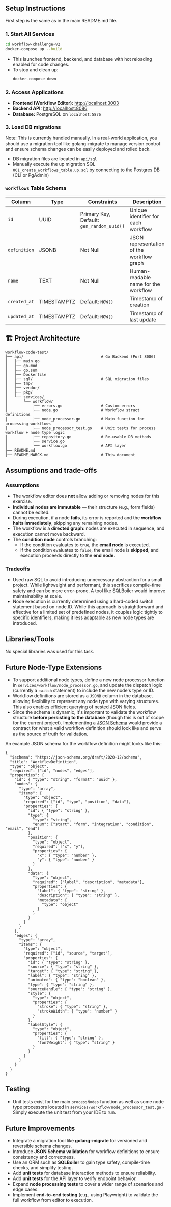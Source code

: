## Setup Instructions

First step is the same as in the main README.md file.

### 1. Start All Services

```bash
cd workflow-challenge-v2
docker-compose up --build
```

- This launches frontend, backend, and database with hot reloading enabled for code changes.
- To stop and clean up:
  ```bash
  docker-compose down
  ```

### 2. Access Applications

- **Frontend (Workflow Editor):** [http://localhost:3003](http://localhost:3003)
- **Backend API:** [http://localhost:8086](http://localhost:8086)
- **Database:** PostgreSQL on `localhost:5876`

### 3. Load DB migrations

Note: This is currently handled manually. In a real-world application, you should use a migration tool like golang-migrate to manage version control and ensure schema changes can be easily deployed and rolled back.

- DB migration files are located in `api/sql`
- Manually execute the up migration SQL `001_create_workflows_table.up.sql` by connecting to the Postgres DB (CLI or PgAdmin)

### `workflows` Table Schema

| Column       | Type        | Constraints                               | Description                               |
| ------------ | ----------- | ----------------------------------------- | ----------------------------------------- |
| `id`         | UUID        | Primary Key, Default: `gen_random_uuid()` | Unique identifier for each workflow       |
| `definition` | JSONB       | Not Null                                  | JSON representation of the workflow graph |
| `name`       | TEXT        | Not Null                                  | Human-readable name for the workflow      |
| `created_at` | TIMESTAMPTZ | Default: `NOW()`                          | Timestamp of creation                     |
| `updated_at` | TIMESTAMPTZ | Default: `NOW()`                          | Timestamp of last update                  |

## 🏗️ Project Architecture

```text
workflow-code-test/
├── api/                                  # Go Backend (Port 8086)
│   ├── main.go
│   ├── go.mod
│   ├── go.sum
│   ├── Dockerfile
│   ├── sql/                              # SQL migration files
│   ├── tmp/
│   ├── vendor/
│   ├── pkg/
│   └── services/
│       └── workflow/
│           ├── errors.go                 # Custom errors
│           ├── node.go                   # Workflow struct definitions
│           ├── node_processor.go         # Main function for processing workflows
│           ├── node_processor_test.go    # Unit tests for process workflow + node type logic
│           ├── repository.go             # Re-usable DB methods
│           ├── service.go
│           └── workflow.go               # API layer
├── README.md
├── README_MARCK.md                       # This document
```

## Assumptions and trade-offs

### Assumptions

- The workflow editor does **not** allow adding or removing nodes for this exercise.
- **Individual nodes are immutable** — their structure (e.g., form fields) cannot be edited.
- During execution, if a node **fails**, its error is reported and the **workflow halts immediately**, skipping any remaining nodes.
- The workflow is a **directed graph**: nodes are executed in sequence, and execution cannot move backward.
- The **condition node** controls branching:
  - If the condition evaluates to `true`, the **email node** is executed.
  - If the condition evaluates to `false`, the email node is **skipped**, and execution proceeds directly to the **end node**.

### Tradeoffs

- Used raw SQL to avoid introducing unnecessary abstraction for a small project. While lightweight and performant, this sacrifices compile-time safety and can be more error-prone. A tool like SQLBoiler would improve maintainability at scale.
- Node execution is currently determined using a hard-coded switch statement based on node.ID. While this approach is straightforward and effective for a limited set of predefined nodes, it couples logic tightly to specific identifiers, making it less adaptable as new node types are introduced.

## Libraries/Tools

No special libraries was used for this task.

## Future Node-Type Extensions

- To support additional node types, define a new node processor function in `services/workflow/node_processor.go`, and update the dispatch logic (currently a `switch` statement) to include the new node's type or ID.
- Workflow definitions are stored as a `JSONB` column in the database, allowing flexibility to represent any node type with varying structures. This also enables efficient querying of nested JSON fields.
- Since the schema is dynamic, it's important to validate the workflow structure **before persisting to the database** (though this is out of scope for the current project). Implementing a [JSON Schema](https://json-schema.org) would provide a contract for what a valid workflow definition should look like and serve as the source of truth for validation.

An example JSON schema for the workflow definition might looks like this:

```
{
  "$schema": "https://json-schema.org/draft/2020-12/schema",
  "title": "WorkflowDefinition",
  "type": "object",
  "required": ["id", "nodes", "edges"],
  "properties": {
    "id": { "type": "string", "format": "uuid" },
    "nodes": {
      "type": "array",
      "items": {
        "type": "object",
        "required": ["id", "type", "position", "data"],
        "properties": {
          "id": { "type": "string" },
          "type": {
            "type": "string",
            "enum": ["start", "form", "integration", "condition", "email", "end"]
          },
          "position": {
            "type": "object",
            "required": ["x", "y"],
            "properties": {
              "x": { "type": "number" },
              "y": { "type": "number" }
            }
          },
          "data": {
            "type": "object",
            "required": ["label", "description", "metadata"],
            "properties": {
              "label": { "type": "string" },
              "description": { "type": "string" },
              "metadata": {
                "type": "object"
              }
            }
          }
        }
      }
    },
    "edges": {
      "type": "array",
      "items": {
        "type": "object",
        "required": ["id", "source", "target"],
        "properties": {
          "id": { "type": "string" },
          "source": { "type": "string" },
          "target": { "type": "string" },
          "label": { "type": "string" },
          "animated": { "type": "boolean" },
          "type": { "type": "string" },
          "sourceHandle": { "type": "string" },
          "style": {
            "type": "object",
            "properties": {
              "stroke": { "type": "string" },
              "strokeWidth": { "type": "number" }
            }
          },
          "labelStyle": {
            "type": "object",
            "properties": {
              "fill": { "type": "string" },
              "fontWeight": { "type": "string" }
            }
          }
        }
      }
    }
  }
}
```

## Testing

- Unit tests exist for the main `processNodes` function as well as some node type processors located in `services/workflow/node_processor_test.go` - Simply execute the unit test from your IDE to run.

## Future Improvements

- Integrate a migration tool like **golang-migrate** for versioned and reversible schema changes.
- Introduce **JSON Schema validation** for workflow definitions to ensure consistency and correctness.
- Use an ORM such as **SQLBoiler** to gain type safety, compile-time checks, and simplify testing.
- Add **unit tests** for database interaction methods to ensure reliability.
- Add **unit tests** for the API layer to verify endpoint behavior.
- Expand **node processing tests** to cover a wider range of scenarios and edge cases.
- Implement **end-to-end testing** (e.g., using Playwright) to validate the full workflow from editor to execution.
